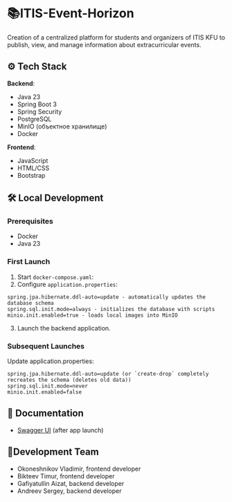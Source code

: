 # 📚ITIS-Event-Horizon

Creation of a centralized platform for students and organizers of ITIS KFU to publish, view, and manage information about extracurricular events.  

## ⚙️ Tech Stack
**Backend**:
- Java 23
- Spring Boot 3
- Spring Security
- PostgreSQL
- MinIO (объектное хранилище)
- Docker

**Frontend**:
- JavaScript
- HTML/CSS
- Bootstrap

## 🛠️ Local Development

### Prerequisites
- Docker
- Java 23

### First Launch
1) Start `docker-compose.yaml`:
2) Configure `application.properties`:
```properties
spring.jpa.hibernate.ddl-auto=update - automatically updates the database schema
spring.sql.init.mode=always - initializes the database with scripts
minio.init.enabled=true - loads local images into MinIO
```
3) Launch the backend application.

### Subsequent Launches
Update application.properties:
```properties
spring.jpa.hibernate.ddl-auto=update (or `create-drop` completely recreates the schema (deletes old data))
spring.sql.init.mode=never
minio.init.enabled=false
```

## 📖 Documentation
- [Swagger UI](http://localhost:8080/swagger-ui/index.html) (after app launch)

## 👥Development Team  
- Okoneshnikov Vladimir, frontend developer  
- Bikteev Timur, frontend developer  
- Gafiyatullin Aizat, backend developer  
- Andreev Sergey, backend developer  
